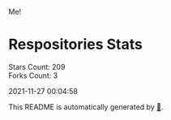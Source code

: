 Me!

# Respositories Stats
Stars Count: 209  
Forks Count: 3

2021-11-27 00:04:58  

This README is automatically generated by [🐰](https://github.com/rnitta/rnitta).
